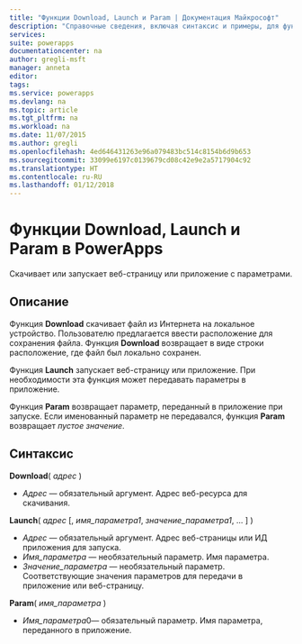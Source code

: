 ```yaml
---
title: "Функции Download, Launch и Param | Документация Майкрософт"
description: "Справочные сведения, включая синтаксис и примеры, для функций Download, Launch и Param в PowerApps"
services: 
suite: powerapps
documentationcenter: na
author: gregli-msft
manager: anneta
editor: 
tags: 
ms.service: powerapps
ms.devlang: na
ms.topic: article
ms.tgt_pltfrm: na
ms.workload: na
ms.date: 11/07/2015
ms.author: gregli
ms.openlocfilehash: 4ed646431263e96a079483bc514c8154b6d9b653
ms.sourcegitcommit: 33099e6197c0139679cd08c42e9e2a5717904c92
ms.translationtype: HT
ms.contentlocale: ru-RU
ms.lasthandoff: 01/12/2018
---
```

# <a name="download-launch-and-param-functions-in-powerapps"></a>Функции Download, Launch и Param в PowerApps
Скачивает или запускает веб-страницу или приложение с параметрами.  

## <a name="description"></a>Описание
Функция **Download** скачивает файл из Интернета на локальное устройство.  Пользователю предлагается ввести расположение для сохранения файла.  Функция **Download** возвращает в виде строки расположение, где файл был локально сохранен.  

Функция **Launch** запускает веб-страницу или приложение.  При необходимости эта функция может передавать параметры в приложение.  

Функция **Param** возвращает параметр, переданный в приложение при запуске.  Если именованный параметр не передавался, функция **Param** возвращает *пустое значение*.

## <a name="syntax"></a>Синтаксис
**Download**( *адрес* )

* *Адрес* — обязательный аргумент.  Адрес веб-ресурса для скачивания.

**Launch**( *адрес* [, *имя_параметра1*, *значение_параметра1*, ... ] )

* *Адрес* — обязательный аргумент.  Адрес веб-страницы или ИД приложения для запуска.
* *Имя_параметра* — необязательный параметр.  Имя параметра.
* *Значение_параметра* — необязательный параметр.  Соответствующие значения параметров для передачи в приложение или веб-страницу.

**Param**( *имя_параметра* )

* *Имя_параметра*0— обязательный параметр.  Имя параметра, переданного в приложение.

